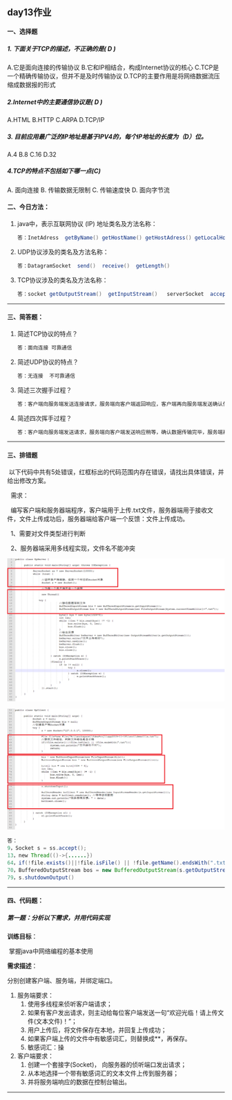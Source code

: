 ##  day13作业

#### 一、选择题

##### 1. 下面关于TCP的描述，不正确的是( D )
A.它是面向连接的传输协议
B.它和IP相结合，构成Internet协议的核心
C.TCP是一个精确传输协议，但并不是及时传输协议
D.TCP的主要作用是将网络数据流压缩成数据报的形式

##### 2.Internet中的主要通信协议是( D )
A.HTML
B.HTTP
C.ARPA
D.TCP/IP

##### 3. 目前应用最广泛的IP地址是基于IPV4的，每个IP地址的长度为（D）位。
A.4
B.8
C.16
D.32

#####  4.TCP的特点不包括如下哪一点(C)
A. 面向连接
B. 传输数据无限制
C. 传输速度快
D. 面向字节流

#### 二、今日方法：

1. java中，表示互联网协议 (IP) 地址类名及方法名称：

   ```java
   答：InetAdress  getByName() getHostName() getHostAdress() getLocalHost()  isReachable(int timeout)
   ```

2. UDP协议涉及的类名及方法名称：

   ```java
   答：DatagramSocket  send()  receive()  getLength()
   ```

3. TCP协议涉及的类名及方法名称：

   ```java
   答：socket getOutputStream()  getInputStream()   serverSocket  accept()
   ```

------

#### 三、简答题：

1. 简述TCP协议的特点？

   ```java
   答：面向连接 可靠通信
   ```

2. 简述UDP协议的特点？

   ```java
   答：无连接  不可靠通信
   ```

3. 简述三次握手过程？

   ```java
   答：客户端向服务端发送连接请求，服务端向客户端返回响应，客户端再向服务端发送确认信息建立连接
   ```

4. 简述四次挥手过程？

   ```java
   答：客户端向服务端发送请求，服务端向客户端发送响应稍等，确认数据传输完毕，服务端再次向客户端发送响应确认断开，客户端向服务端发送确认信息，
   ```

------

#### 三、排错题

 以下代码中共有5处错误，红框标出的代码范围内存在错误，请找出具体错误，并给出修改方案。

  需求：   

  编写客户端和服务器端程序，客户端用于上传.txt文件，服务器端用于接收文件，文件上传成功后，服务器端给客户端一个反馈：文件上传成功。

  1、需要对文件类型进行判断

  2、服务器端采用多线程实现，文件名不能冲突

![](image/1.png)

![](image/2.png)

```java
答：
9，Socket s = ss.accept(); 
13，new Thread(()->{......})  
64，if(!file.exists()||!file.isFile() || !file.getName().endsWith(".txt"))  
70，BufferedOutputStream bos = new BufferedOutputStream(s.getOutputStream());  
79，s.shutdownOutput()

```

------

#### 四、代码题：

##### 第一题：分析以下需求，并用代码实现

**训练目标**：

​	掌握java中网络编程的基本使用

**需求描述**：

分别创建客户端、服务端，并绑定端口。

1. 服务端要求：
   1. 使用多线程来侦听客户端请求；
   2. 如果有客户发出请求，则主动给每位客户端发送一句“欢迎光临！请上传文件(文本文件)！”；
   3. 用户上传后，将文件保存在本地，并回复上传成功；
   4. 如果客户端上传的文件中有敏感词汇，则替换成**，再保存。
   5. 敏感词汇：操
2. 客户端要求：
   1. 创建一个套接字(Socket)， 向服务器的侦听端口发出请求；
   2. 从本地选择一个带有敏感词汇的文本文件上传到服务器；
   3. 并将服务端响应的数据在控制台输出。



------










